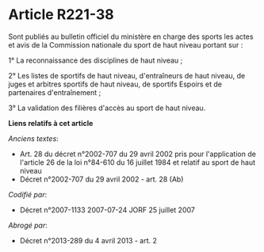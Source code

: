 # Article R221-38

Sont publiés au bulletin officiel du ministère en charge des sports les actes et avis de la Commission nationale du sport de
haut niveau portant sur :

1° La reconnaissance des disciplines de haut niveau ;

2° Les listes de sportifs de haut niveau, d'entraîneurs de haut niveau, de juges et arbitres sportifs de haut niveau, de
sportifs Espoirs et de partenaires d'entraînement ;

3° La validation des filières d'accès au sport de haut niveau.

**Liens relatifs à cet article**

_Anciens textes_:

  - Art. 28 du décret n°2002-707 du 29 avril 2002 pris pour l'application de l'article 26 de la loi n°84-610 du 16 juillet 1984 et relatif au sport de haut niveau
  - Décret n°2002-707 du 29 avril 2002 - art. 28 (Ab)

_Codifié par_:

  - Décret n°2007-1133 2007-07-24 JORF 25 juillet 2007

_Abrogé par_:

  - Décret n°2013-289 du 4 avril 2013 - art. 2

